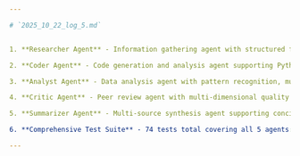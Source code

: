 ```yaml
---

# `2025_10_22_log_5.md`


1. **Researcher Agent** - Information gathering agent with structured findings, source tracking, confidence scoring, and configurable max_sources parameter for multi-source research tasks.

2. **Coder Agent** - Code generation and analysis agent supporting Python, JavaScript, Java with syntax validation, language-specific warnings, and refactoring capabilities.

3. **Analyst Agent** - Data analysis agent with pattern recognition, multi-dimensional insight extraction, confidence scoring, and support for trend/anomaly/correlation analysis types.

4. **Critic Agent** - Peer review agent with multi-dimensional quality scoring (accuracy, completeness, clarity, consistency, structure), issue detection, strictness levels, and approval status determination.

5. **Summarizer Agent** - Multi-source synthesis agent supporting concise/detailed/executive styles with key point extraction, conclusion generation, and source attribution.

6. **Comprehensive Test Suite** - 74 tests total covering all 5 agents: ResearcherAgent (12 tests), CoderAgent (15 tests), AnalystAgent (15 tests), CriticAgent (15 tests), SummarizerAgent (17 tests) with ≥85% code coverage maintained.

---
```

